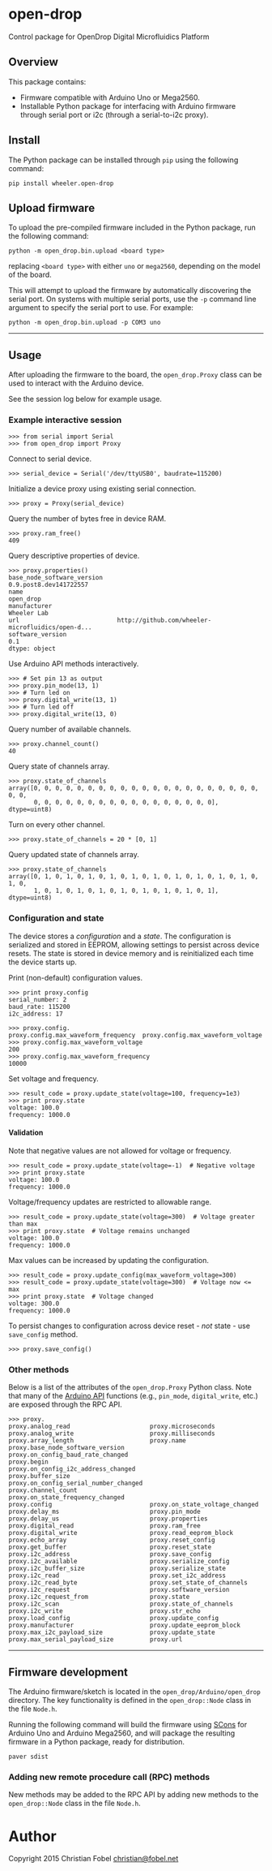 # open-drop #
Control package for OpenDrop Digital Microfluidics Platform

## Overview ##

This package contains:

 - Firmware compatible with Arduino Uno or Mega2560.
 - Installable Python package for interfacing with Arduino firmware through
   serial port or i2c (through a serial-to-i2c proxy).

## Install ##

The Python package can be installed through `pip` using the following command:

    pip install wheeler.open-drop

## Upload firmware ##

To upload the pre-compiled firmware included in the Python package, run the
following command:

    python -m open_drop.bin.upload <board type>

replacing `<board type>` with either `uno` or `mega2560`, depending on the
model of the board.

This will attempt to upload the firmware by automatically discovering the
serial port.  On systems with multiple serial ports, use the `-p` command line
argument to specify the serial port to use.  For example:

    python -m open_drop.bin.upload -p COM3 uno

--------------------------------------------------

## Usage ##

After uploading the firmware to the board, the `open_drop.Proxy` class can be
used to interact with the Arduino device.

See the session log below for example usage.

### Example interactive session ###

    >>> from serial import Serial
    >>> from open_drop import Proxy

Connect to serial device.

    >>> serial_device = Serial('/dev/ttyUSB0', baudrate=115200)

Initialize a device proxy using existing serial connection.

    >>> proxy = Proxy(serial_device)

Query the number of bytes free in device RAM.

    >>> proxy.ram_free()
    409

Query descriptive properties of device.

    >>> proxy.properties()
    base_node_software_version                               0.9.post8.dev141722557
    name                                                                  open_drop
    manufacturer                                                        Wheeler Lab
    url                           http://github.com/wheeler-microfluidics/open-d...
    software_version                                                            0.1
    dtype: object

Use Arduino API methods interactively.

    >>> # Set pin 13 as output
    >>> proxy.pin_mode(13, 1)
    >>> # Turn led on
    >>> proxy.digital_write(13, 1)
    >>> # Turn led off
    >>> proxy.digital_write(13, 0)

Query number of available channels.

    >>> proxy.channel_count()
    40

Query state of channels array.

    >>> proxy.state_of_channels
    array([0, 0, 0, 0, 0, 0, 0, 0, 0, 0, 0, 0, 0, 0, 0, 0, 0, 0, 0, 0, 0, 0, 0,
           0, 0, 0, 0, 0, 0, 0, 0, 0, 0, 0, 0, 0, 0, 0, 0, 0], dtype=uint8)

Turn on every other channel.

    >>> proxy.state_of_channels = 20 * [0, 1]

Query updated state of channels array.

    >>> proxy.state_of_channels
    array([0, 1, 0, 1, 0, 1, 0, 1, 0, 1, 0, 1, 0, 1, 0, 1, 0, 1, 0, 1, 0, 1, 0,
           1, 0, 1, 0, 1, 0, 1, 0, 1, 0, 1, 0, 1, 0, 1, 0, 1], dtype=uint8)

### Configuration and state ###

The device stores a *configuration* and a *state*.  The configuration is
serialized and stored in EEPROM, allowing settings to persist across device
resets.  The state is stored in device memory and is reinitialized each time
the device starts up.

Print (non-default) configuration values.

    >>> print proxy.config
    serial_number: 2
    baud_rate: 115200
    i2c_address: 17

    >>> proxy.config.
    proxy.config.max_waveform_frequency  proxy.config.max_waveform_voltage
    >>> proxy.config.max_waveform_voltage
    200
    >>> proxy.config.max_waveform_frequency
    10000

Set voltage and frequency.

    >>> result_code = proxy.update_state(voltage=100, frequency=1e3)
    >>> print proxy.state
    voltage: 100.0
    frequency: 1000.0

#### Validation ####

Note that negative values are not allowed for voltage or frequency.

    >>> result_code = proxy.update_state(voltage=-1)  # Negative voltage 
    >>> print proxy.state
    voltage: 100.0
    frequency: 1000.0

Voltage/frequency updates are restricted to allowable range.

    >>> result_code = proxy.update_state(voltage=300)  # Voltage greater than max
    >>> print proxy.state  # Voltage remains unchanged
    voltage: 100.0
    frequency: 1000.0

Max values can be increased by updating the configuration.

    >>> result_code = proxy.update_config(max_waveform_voltage=300)
    >>> result_code = proxy.update_state(voltage=300)  # Voltage now <= max
    >>> print proxy.state  # Voltage changed
    voltage: 300.0
    frequency: 1000.0

To persist changes to configuration across device reset - *not* state - use
`save_config` method.

    >>> proxy.save_config()

### Other methods ###

Below is a list of the attributes of the `open_drop.Proxy` Python class.  Note
that many of the [Arduino API][1] functions (e.g., `pin_mode`, `digital_write`,
etc.) are exposed through the RPC API.

    >>> proxy.
    proxy.analog_read                      proxy.microseconds
    proxy.analog_write                     proxy.milliseconds
    proxy.array_length                     proxy.name
    proxy.base_node_software_version       proxy.on_config_baud_rate_changed
    proxy.begin                            proxy.on_config_i2c_address_changed
    proxy.buffer_size                      proxy.on_config_serial_number_changed
    proxy.channel_count                    proxy.on_state_frequency_changed
    proxy.config                           proxy.on_state_voltage_changed
    proxy.delay_ms                         proxy.pin_mode
    proxy.delay_us                         proxy.properties
    proxy.digital_read                     proxy.ram_free
    proxy.digital_write                    proxy.read_eeprom_block
    proxy.echo_array                       proxy.reset_config
    proxy.get_buffer                       proxy.reset_state
    proxy.i2c_address                      proxy.save_config
    proxy.i2c_available                    proxy.serialize_config
    proxy.i2c_buffer_size                  proxy.serialize_state
    proxy.i2c_read                         proxy.set_i2c_address
    proxy.i2c_read_byte                    proxy.set_state_of_channels
    proxy.i2c_request                      proxy.software_version
    proxy.i2c_request_from                 proxy.state
    proxy.i2c_scan                         proxy.state_of_channels
    proxy.i2c_write                        proxy.str_echo
    proxy.load_config                      proxy.update_config
    proxy.manufacturer                     proxy.update_eeprom_block
    proxy.max_i2c_payload_size             proxy.update_state
    proxy.max_serial_payload_size          proxy.url

--------------------------------------------------

## Firmware development ##

The Arduino firmware/sketch is located in the `open_drop/Arduino/open_drop`
directory.  The key functionality is defined in the `open_drop::Node` class in
the file `Node.h`.

Running the following command will build the firmware using [SCons][2] for
Arduino Uno and Arduino Mega2560, and will package the resulting firmware in a
Python package, ready for distribution.

    paver sdist

### Adding new remote procedure call (RPC) methods ###

New methods may be added to the RPC API by adding new methods to the
`open_drop::Node` class in the file `Node.h`.

# Author #

Copyright 2015 Christian Fobel <christian@fobel.net>


[1]: https://www.arduino.cc/en/Reference/HomePage
[2]: http://www.scons.org/
